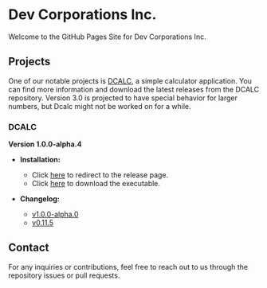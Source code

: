 # Dev Corporations Inc.

Welcome to the GitHub Pages Site for Dev Corporations Inc.

## Projects

One of our notable projects is [DCALC](https://github.com/GreatCoder1000/dcalc), a simple calculator application. You can find more information and download the latest releases from the DCALC repository. Version 3.0 is projected to have special behavior for larger numbers, but Dcalc might not be worked on for a while.

### DCALC

**Version 1.0.0-alpha.4**

- **Installation:**
  - Click [here](https://github.com/GreatCoder1000/dcalc/releases/tag/v1.0.0-alpha.0) to redirect to the release page.
  - Click [here](https://github.com/GreatCoder1000/dcalc/releases/download/v1.0.0-alpha.0/dcalc.exe) to download the executable.

- **Changelog:**
  - [v1.0.0-alpha.0](https://github.com/GreatCoder1000/dcalc/releases/tag/v1.0.0-alpha.0)
  - [v0.11.5](https://github.com/GreatCoder1000/dcalc/releases/tag/v0.11.5)

## Contact

For any inquiries or contributions, feel free to reach out to us through the repository issues or pull requests.
